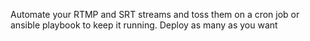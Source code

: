 Automate your RTMP and SRT streams and toss them on a cron job or ansible playbook to keep it running. Deploy as many as you want

